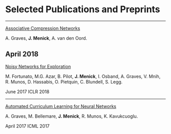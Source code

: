 # Selected Publications and Preprints

---
[Associative Compression Networks](https://arxiv.org/abs/1804.02476)

A. Graves, **J. Menick**, A. van den Oord.

April 2018
---
[Noisy Networks for Exploration](https://arxiv.org/abs/1706.10295)

M. Fortunato, M.G. Azar, B. Pilot, **J. Menick**, I. Osband, A. Graves, V. Mnih, R. Munos, D. Hassabis, O. Pietquin, C. Blundell, S. Legg. 

June 2017
ICLR 2018

---
[Automated Curriculum Learning for Neural Networks](https://arxiv.org/abs/1704.03003)

A. Graves, M. Bellemare, **J. Menick**, R. Munos, K. Kavukcuoglu. 

April 2017
ICML 2017
